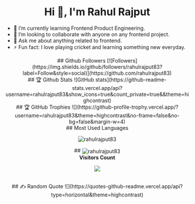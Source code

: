 <!--### Hi there 👋-->

<!--
**rahulrajput83/rahulrajput83** is a ✨ _special_ ✨ repository because its `README.md` (this file) appears on your GitHub profile.

Here are some ideas to get you started:

- 🔭 I’m currently working on ...
- 🌱 I’m currently learning ...
- 👯 I’m looking to collaborate on ...
- 🤔 I’m looking for help with ...
- 💬 Ask me about ...
- 📫 How to reach me: ...
- 😄 Pronouns: ...
- ⚡ Fun fact: ...
-->

<h1 align="center">Hi 👋, I'm Rahul Rajput</h1>

<!--
**rahulrajput83/rahulrajput83** is a ✨ _special_ ✨ repository because its `README.md` (this file) appears on your GitHub profile.
-->

- 🌱 I’m currently learning Frontend Product Engineering.
- 👯 I’m looking to collaborate with anyone on any frontend project.
- 💬 Ask me about anything related to frontend.
- ⚡ Fun fact: I love playing cricket and learning something new everyday.

<div align="center">
##  Github Followers
[![Followers](https://img.shields.io/github/followers/rahulrajput83?label=Follow&style=social)](https://github.com/rahulrajput83)
</div>

<div align="center">
## 🏆 Github Stats
![GitHub stats](https://github-readme-stats.vercel.app/api?username=rahulrajput83&show_icons=true&count_private=true&&theme=highcontrast)
</div>

<div align="center">
## 🏆 GitHub Trophies
![](https://github-profile-trophy.vercel.app/?username=rahulrajput83&theme=highcontrast&no-frame=false&no-bg=false&margin-w=4)
</div>

<div align="center">
## Most Used Languages
<p><img align="center" src="https://github-readme-stats.vercel.app/api/top-langs?username=rahulrajput83&show_icons=true&locale=en&layout=compact&&theme=highcontrast" alt="rahulrajput83" /></p>
</div>

<div align="center">
## 
<span><img align="center" src="https://github-readme-streak-stats.herokuapp.com/?user=rahulrajput83&theme=highcontrast" alt="rahulrajput83" /></span>
</div>
<div align="center">
 <b style = {font-weight: 600}>Visitors Count</b>

<p align="center"><img align="center" src="https://profile-counter.glitch.me/{kaustav202}/count.svg" /></p> 
<br>
</div>
 
<div align="center">
## ✍️ Random Quote
![](https://quotes-github-readme.vercel.app/api?type=horizontal&theme=highcontrast)
